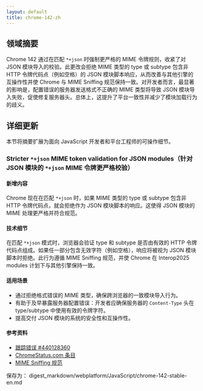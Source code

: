 ```yaml
---
layout: default
title: chrome-142-zh
---
```


## 领域摘要

Chrome 142 通过在匹配 `*+json` 时强制更严格的 MIME 令牌规则，收紧了对 JSON 模块导入的校验。此更改会拒绝 MIME 类型的 type 或 subtype 包含非 HTTP 令牌代码点（例如空格）的 JSON 模块脚本响应，从而改善与其他引擎的互操作性并使 Chrome 与 MIME Sniffing 规范保持一致。对开发者而言，最显著的影响是，配置错误的服务器发送格式不正确的 MIME 类型将导致 JSON 模块导入失败，促使修复服务器头。总体上，这提升了平台一致性并减少了模块加载行为的歧义。

## 详细更新

本节将摘要扩展为面向 JavaScript 开发者和平台工程师的可操作细节。

### Stricter `*+json` MIME token validation for JSON modules（针对 JSON 模块的 `*+json` MIME 令牌更严格校验）

#### 新增内容
Chrome 现在在匹配 `*+json` 时，如果 MIME 类型的 type 或 subtype 包含非 HTTP 令牌代码点，就会拒绝作为 JSON 模块脚本的响应。这使得 JSON 模块的 MIME 处理更严格并符合规范。

#### 技术细节
在匹配 `*+json` 模式时，浏览器会验证 type 和 subtype 是否由有效的 HTTP 令牌代码点组成。如果任一部分包含无效字符（例如空格），响应将被视为 JSON 模块脚本时拒绝。此行为遵循 MIME Sniffing 规范，并使 Chrome 在 Interop2025 modules 计划下与其他引擎保持一致。

#### 适用场景
- 通过拒绝格式错误的 MIME 类型，确保跨浏览器的一致模块导入行为。  
- 有助于及早暴露服务器配置错误：开发者应确保服务器的 `Content-Type` 头在 type/subtype 中使用有效的令牌字符。  
- 提高交付 JSON 模块的系统的安全性和互操作性。

#### 参考资料
- [跟踪错误 #440128360](https://issues.chromium.org/issues/440128360)  
- [ChromeStatus.com 条目](https://chromestatus.com/feature/5182756304846848)  
- [MIME Sniffing 规范](https://mimesniff.spec.whatwg.org/#parse-a-mime-type)

保存为： digest_markdown/webplatform/JavaScript/chrome-142-stable-en.md
